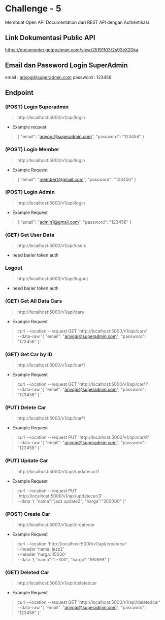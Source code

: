 # Challenge - 5
Membuat Open API Documentation dari REST API dengan Authentikasi

## Link Dokumentasi Public API
https://documenter.getpostman.com/view/25191103/2s93eX2Dka

## Email dan Password Login SuperAdmin
email : ariyogi@superadmin.com
password : 123456

## Endpoint
### (POST) Login Superadmin
> http://localhost:5000/v1/api/login
* Example request
> {
    "email": "ariyogi@superadmin.com",
    "password": "123456"
}

### (POST) Login Member
> http://localhost:5000/v1/api/login
* Example Request
> {
    "email": "member1@gmail.com",
    "password": "123456"
}

### (POST) Login Admin
> http://localhost:5000/v1/api/login
* Example Request
> {
    "email": "admin1@gmail.com",
    "password": "123456"
}   

### (GET) Get User Data
> http://localhost:5000/v1/api/users
* need barier token auth

### Logout
> http://localhost:5000/v1/api/logout
* need barier token auth

### (GET) Get All Data Cars
> http://localhost:5000/v1/api/cars
* Example Request
> curl --location --request GET 'http://localhost:5000/v1/api/cars' \
--data-raw '{
    "email": "ariyogi@superadmin.com",
    "password": "123456"
}'

### (GET) Get Car by ID
> http://localhost:5000/v1/api/car/1
* Example Request
> curl --location --request GET 'http://localhost:5000/v1/api/car/1' \
--data-raw '{
    "email": "ariyogi@superadmin.com",
    "password": "123456"
}'

### (PUT) Delete Car
> http://localhost:5000/v1/api/car/1
* Example Request
> curl --location --request PUT 'http://localhost:5000/v1/api/car/8' \
--data-raw '{
    "email": "ariyogi@superadmin.com",
    "password": "123456"
}'

### (PUT) Update Car
> http://localhost:5000/v1/api/updatecar/1
* Example Request
> curl --location --request PUT 'http://localhost:5000/v1/api/updatecar/3' \
--data '{
    "nama":"jazz update2",
    "harga":"200000"
}'

### (POST) Create Car
> http://localhost:5000/v1/api/createcar
* Example Request
> curl --location 'http://localhost:5000/v1/api/createcar' \
--header 'nama: jazz2' \
--header 'harga: 15000' \
--data '{
    "nama":"L-300",
    "harga":"190888"
}'

### (GET) Deleted Car
> http://localhost:5000/v1/api/deletedcar
* Example Request
> curl --location --request GET 'http://localhost:5000/v1/api/deletedcar' \
--data-raw '{
    "email": "ariyogi@superadmin.com",
    "password": "123456"
}'
